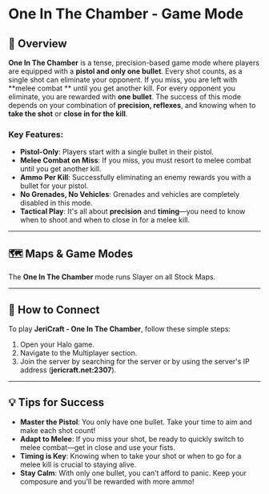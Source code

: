 # One In The Chamber - Game Mode

## 📝 Overview

**One In The Chamber** is a tense, precision-based game mode where players are equipped with a **pistol and only one
bullet**. Every shot counts, as a single shot can eliminate your opponent. If you miss, you are left with **melee combat
** until you get another kill. For every opponent you eliminate, you are rewarded with **one bullet**. The success of
this mode depends on your combination of **precision, reflexes**, and knowing when to **take the shot** or **close in
for the kill**.

### Key Features:

- **Pistol-Only**: Players start with a single bullet in their pistol.
- **Melee Combat on Miss**: If you miss, you must resort to melee combat until you get another kill.
- **Ammo Per Kill**: Successfully eliminating an enemy rewards you with a bullet for your pistol.
- **No Grenades, No Vehicles**: Grenades and vehicles are completely disabled in this mode.
- **Tactical Play**: It's all about **precision** and **timing**—you need to know when to shoot and when to close in for
  a melee kill.

---

## 🗺️ Maps & Game Modes

The **One In The Chamber** mode runs Slayer on all Stock Maps.

---

## 📡 How to Connect

To play **JeriCraft - One In The Chamber**, follow these simple steps:

1. Open your Halo game.
2. Navigate to the Multiplayer section.
3. Join the server by searching for the server or by using the server's IP address (**jericraft.net:2307**).

---

## 💡 Tips for Success

- **Master the Pistol**: You only have one bullet. Take your time to aim and make each shot count!
- **Adapt to Melee**: If you miss your shot, be ready to quickly switch to melee combat—get in close and use your fists.
- **Timing is Key**: Knowing when to take your shot or when to go for a melee kill is crucial to staying alive.
- **Stay Calm**: With only one bullet, you can’t afford to panic. Keep your composure and you’ll be rewarded with more
  ammo!
